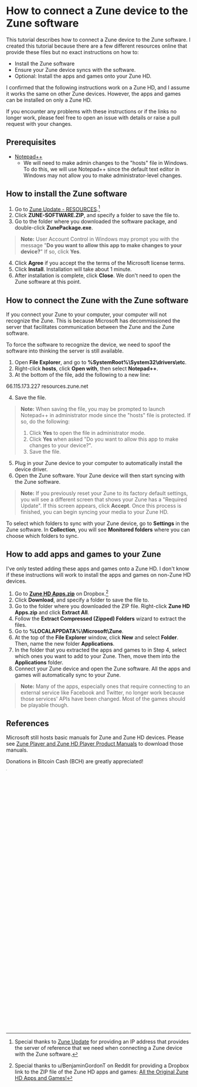 # How to connect a Zune device to the Zune software
This tutorial describes how to connect a Zune device to the Zune software. I created this tutorial because there are a few different resources online that provide these files but no exact instructions on how to:
- Install the Zune software
- Ensure your Zune device syncs with the software.
- Optional: Install the apps and games onto your Zune HD. 

I confirmed that the following instructions work on a Zune HD, and I assume it works the same on other Zune devices. However, the apps and games can be installed on only a Zune HD.

If you encounter any problems with these instructions or if the links no longer work, please feel free to open an issue with details or raise a pull request with your changes.

## Prerequisites
- [Notepad++](https://notepad-plus-plus.org/)
	- We will need to make admin changes to the "hosts" file in Windows. To do this, we will use Notepad++ since the default text editor in Windows may not allow you to make administrator-level changes.

## How to install the Zune software
1. Go to [Zune Update - RESOURCES](https://www.zuneupdate.com/resources/).[^1]
2. Click **ZUNE-SOFTWARE.ZIP**, and specify a folder to save the file to.
3. Go to the folder where you downloaded the software package, and double-click **ZunePackage.exe**.
> **Note:** User Account Control in Windows may prompt you with the message "**Do you want to allow this app to make changes to your device?**" If so, click **Yes**.
4. Click **Agree** if you accept the the terms of the Microsoft license terms.
5. Click **Install**. Installation will take about 1 minute.
6. After installation is complete, click **Close**. We don't need to open the Zune software at this point.

## How to connect the Zune with the Zune software
If you connect your Zune to your computer, your computer will not recognize the Zune. This is because Microsoft has decommissioned the server that facilitates communication between the Zune and the Zune software.

To force the software to recognize the device, we need to spoof the software into thinking the server is still available.
1. Open **File Explorer**, and go to **%SystemRoot%\System32\drivers\etc**.
2. Right-click **hosts**, click **Open with**, then select **Notepad++**.
3. At the bottom of the file, add the following to a new line: 

66.115.173.227	resources.zune.net

4. Save the file.

> **Note:** When saving the file, you may be prompted to launch Notepad++ in administrator mode since the "hosts" file is protected. If so, do the following:
>	1. Click **Yes** to open the file in administrator mode.
>	2. Click **Yes** when asked "Do you want to allow this app to make changes to your device?".
>	3. Save the file.

5. Plug in your Zune device to your computer to automatically install the device driver.
6. Open the Zune software. Your Zune device will then start syncing with the Zune software. 

> **Note:** If you previously reset your Zune to its factory default settings, you will see a different screen that shows your Zune has a "Required Update". If this screen appears, click **Accept**. Once this process is finished, you can begin syncing your media to your Zune HD.

To select which folders to sync with your Zune device, go to **Settings** in the Zune software. In **Collection**, you will see **Monitored folders** where you can choose which folders to sync.

## How to add apps and games to your Zune
I've only tested adding these apps and games onto a Zune HD. I don't know if these instructions will work to install the apps and games on non-Zune HD devices.
1. Go to **[Zune HD Apps.zip](https://www.dropbox.com/s/rqsifa8ukbkvybb/Zune%20HD%20Apps.zip?dl=0)** on Dropbox.[^2]
2. Click **Download**, and specify a folder to save the file to.
3. Go to the folder where you downloaded the ZIP file. Right-click **Zune HD Apps.zip** and click **Extract All**.
4. Follow the **Extract Compressed (Zipped) Folders** wizard to extract the files.
5. Go to **%LOCALAPPDATA%\Microsoft\Zune**. 
6. At the top of the **File Explorer** window, click **New** and select **Folder**. Then, name the new folder **Applications**.
7. In the folder that you extracted the apps and games to in Step 4, select which ones you want to add to your Zune. Then, move them into the **Applications** folder.
8. Connect your Zune device and open the Zune software. All the apps and games will automatically sync to your Zune.

> **Note:** Many of the apps, especially ones that require connecting to an external service like Facebook and Twitter, no longer work because those services' APIs have been changed. Most of the games should be playable though.

## References
Microsoft still hosts basic manuals for Zune and Zune HD devices. Please see [Zune Player and Zune HD Player Product Manuals](https://www.microsoft.com/en-us/download/details.aspx?id=30468) to download those manuals.

Donations in Bitcoin Cash (BCH) are greatly appreciated!

<img src="https://github.com/josh-wong/bitcoin-cash-node-on-raspberry-pi/blob/main/images/bitcoin_cash_qr_code_github_BCHN_tutorial.png?raw=true" style="zoom: 10%;" width="18%" height="18%" />

[^1]: Special thanks to [Zune Update](https://www.zuneupdate.com/) for providing an IP address that provides the server of reference that we need when connecting a Zune device with the Zune software.
[^2]: Special thanks to u/BenjaminGordonT on Reddit for providing a Dropbox link to the ZIP file of the Zune HD apps and games: [All the Original Zune HD Apps and Games!](https://www.reddit.com/r/Zune/comments/52yo3h/all_the_original_zune_hd_apps_and_games/)
